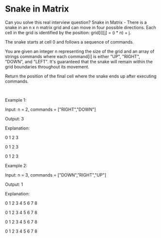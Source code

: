 # Snake in Matrix

Can you solve this real interview question? Snake in Matrix - There is a snake in an n x n matrix grid and can move in four possible directions. Each cell in the grid is identified by the position: grid[i][j] = (i * n) + j.

The snake starts at cell 0 and follows a sequence of commands.

You are given an integer n representing the size of the grid and an array of strings commands where each command[i] is either "UP", "RIGHT", "DOWN", and "LEFT". It's guaranteed that the snake will remain within the grid boundaries throughout its movement.

Return the position of the final cell where the snake ends up after executing commands.

 

Example 1:

Input: n = 2, commands = ["RIGHT","DOWN"]

Output: 3

Explanation:

0 1 2 3

0 1 2 3

0 1 2 3

Example 2:

Input: n = 3, commands = ["DOWN","RIGHT","UP"]

Output: 1

Explanation:

0 1 2 3 4 5 6 7 8

0 1 2 3 4 5 6 7 8

0 1 2 3 4 5 6 7 8

0 1 2 3 4 5 6 7 8
